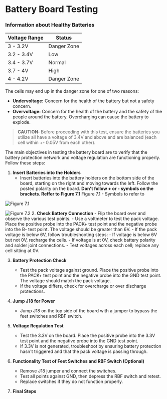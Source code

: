 # Battery Board Testing

### Information about Healthy Batteries

| Voltage Range | Status      |
|---------------|-------------|
| 3 - 3.2V      | Danger Zone |
| 3.2 - 3.4V    | Low         |
| 3.4 - 3.7V    | Normal      |
| 3.7 - 4V      | High        |
| 4 - 4.2V      | Danger Zone |

The cells may end up in the danger zone for one of two reasons:
- **Undervoltage:** Concern for the health of the battery but not a safety concern.
- **Overvoltage:** Concern for the health of the battery and the safety of the people around the battery. Overcharging can cause the battery to explode.

>**CAUTION:** Before proceeding with this test, ensure the batteries you utilize all have a voltage of 3.4V and above and are balanced (each cell within +- 0.05V from each other).


The main objectives in testing the battery board are to verify that the battery protection network and voltage regulation are functioning properly. Follow these steps:

1. **Insert Batteries into the Holders**
    - Insert batteries into the battery holders on the bottom side of the board, starting on the right and moving towards the left. Follow the posted polarity on the board. **Don't follow + or - symbols on the brackets. Reffer to Figure 7.1** 
Figure 7.1 - Symbols to refer to

![Figure 7.1](images/Bracket.jpeg)

![Figure 7.2](images/Battery.jpeg)
2. **Check Battery Connection**
    - Flip the board over and observe the various test points.
    - Use a voltmeter to test the pack voltage. Place the positive probe into the PACK+ test point and the negative probe into the B- test point. The voltage should be greater than 6V.
    - If the pack voltage is below 6V, follow troubleshooting steps:
        - If voltage is below 6V but not 0V, recharge the cells.
        - If voltage is at 0V, check battery polarity and solder joint connections.
        - Test voltages across each cell; replace any cell sitting at 0V.

3. **Battery Protection Check**
    - Test the pack voltage against ground. Place the positive probe into the PACK+ test point and the negative probe into the GND test point. The voltage should match the pack voltage.
    - If the voltage differs, check for overcharge or over discharge protections.

4. **Jump J18 for Power**
    - Jump J18 on the top side of the board with a jumper to bypass the feet switches and RBF switch.

5. **Voltage Regulation Test**
    - Test the 3.3V on the board. Place the positive probe into the 3.3V test point and the negative probe into the GND test point.
    - If 3.3V is not generated, troubleshoot by ensuring battery protection hasn't triggered and that the pack voltage is passing through.

6. **Functionality Test of Feet Switches and RBF Switch (Optional)**
    - Remove J18 jumper and connect the switches.
    - Test all points against GND, then depress the RBF switch and retest.
    - Replace switches if they do not function properly.

7. **Final Steps**
